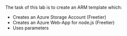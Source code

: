 The task of this lab is to create an ARM template which:

- Creates an Azure Storage Account (Freetier)
- Creates an Azure Web-App for node.js (Freetier)
- Uses parameters
